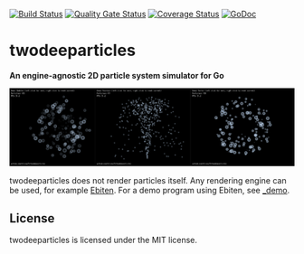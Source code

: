 [![Build Status](https://travis-ci.org/blizzy78/twodeeparticles.svg?branch=master)](https://travis-ci.org/blizzy78/twodeeparticles) [![Quality Gate Status](https://sonarcloud.io/api/project_badges/measure?project=blizzy78_twodeeparticles&metric=alert_status)](https://sonarcloud.io/dashboard?id=blizzy78_twodeeparticles) [![Coverage Status](https://coveralls.io/repos/github/blizzy78/twodeeparticles/badge.svg?branch=master)](https://coveralls.io/github/blizzy78/twodeeparticles?branch=master) [![GoDoc](https://pkg.go.dev/badge/github.com/blizzy78/twodeeparticles)](https://pkg.go.dev/github.com/blizzy78/twodeeparticles)


twodeeparticles
===============

**An engine-agnostic 2D particle system simulator for Go**

![Demo](demo.gif)

twodeeparticles does not render particles itself. Any rendering engine can be used, for example [Ebiten].
For a demo program using Ebiten, see [_demo](https://github.com/blizzy78/twodeeparticles/tree/master/_demo).


License
-------

twodeeparticles is licensed under the MIT license.



[Ebiten]: https://ebiten.org/
